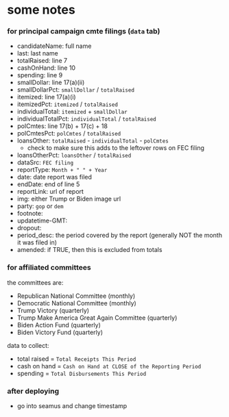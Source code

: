 # some notes

### for principal campaign cmte filings (`data` tab)

* candidateName: full name
* last: last name
* totalRaised: line 7 
* cashOnHand: line 10
* spending: line 9
* smallDollar: line 17(a)(ii)
* smallDollarPct: `smallDollar` / `totalRaised`
* itemized: line 17(a)(i)
* itemizedPct: `itemized` / `totalRaised`
* individualTotal: `itemized` + `smallDollar`
* individualTotalPct: `individualTotal` / `totalRaised`
* polCmtes: line 17(b) + 17(c) + 18
* polCmtesPct: `polCmtes` / `totalRaised`
* loansOther: `totalRaised` - `individualTotal` - `polCmtes`
	* check to make sure this adds to the leftover rows on FEC filing
* loansOtherPct: `loansOther` / `totalRaised`
* dataSrc: `FEC filing`
* reportType: `Month + " " + Year`
* date: date report was filed
* endDate: end of line 5
* reportLink: url of report
* img: either Trump or Biden image url
* party: `gop` or `dem`
* footnote: 
* updatetime-GMT:
* dropout:
* period_desc: the period covered by the report (generally NOT the month it was filed in)
* amended: if TRUE, then this is excluded from totals


### for affiliated committees

the committees are:

- Republican National Committee  (monthly)
- Democratic National Committee (monthly)
- Trump Victory (quarterly)
- Trump Make America Great Again Committee (quarterly)
- Biden Action Fund (quarterly)
- Biden Victory Fund (quarterly)

data to collect:

- total raised = `Total Receipts This Period`
- cash on hand  = `Cash on Hand at CLOSE of the Reporting Period`
- spending = `Total Disbursements This Period`


### after deploying

- go into seamus and change timestamp




